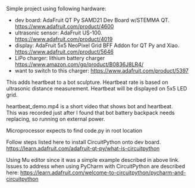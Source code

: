 Simple project using following hardware:
  * dev board:         AdaFruit QT Py SAMD21 Dev Board w/STEMMA QT. https://www.adafruit.com/product/4600
  * ultrasonic sensor: AdaFruit US-100.  https://www.adafruit.com/product/4019
  * display:           AdaFruit 5x5 NeoPixel Grid BFF Addon for QT Py and Xiao.  https://www.adafruit.com/product/5646
  * LiPo charger:      lithium battery charger https://www.amazon.com/gp/product/B0836J8LR4/
  * want to switch to this charger: https://www.adafruit.com/product/5397

This adds heartbeat to a bot sculpture. Heartbeat rate is based on ultrasonic distance measurement.
Heartbeat will be displayed on 5x5 LED grid. 

heartbeat_demo.mp4 is a short video that shows bot and heartbeat.  
This was recorded just after I found that bot battery backpack needs replacing, so running on external power.

Microprocessor expects to find code.py in root location

Follow steps listed here to install CircuitPython onto dev board.
 https://learn.adafruit.com/adafruit-qt-py/what-is-circuitpython

Using Mu editor since it was a simple example described in above link.
Issues to address when using PyCharm with CircuitPython are described here:
  https://learn.adafruit.com/welcome-to-circuitpython/pycharm-and-circuitpython 
 

